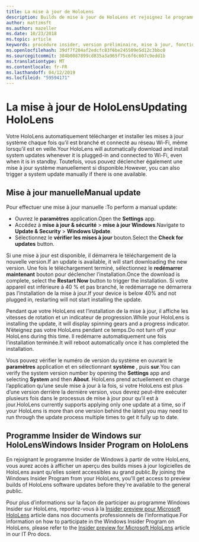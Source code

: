 ```yaml
---
title: La mise à jour de HoloLens
description: Builds de mise à jour de HoloLens et rejoignez le programme Insider de Windows pour la version préliminaire.
author: mattzmsft
ms.author: mazeller
ms.date: 10/23/2018
ms.topic: article
keywords: procédure insider, version préliminaire, mise à jour, fonctionnalités, nouvelle version
ms.openlocfilehash: 39df7f204af2edcfc83f6be245509e5d12c3bbc0
ms.sourcegitcommit: 384b0087899cd835a3a965f75c6f6c607c9edd1b
ms.translationtype: MT
ms.contentlocale: fr-FR
ms.lasthandoff: 04/12/2019
ms.locfileid: "59594171"
---
```

# <a name="updating-hololens"></a><span data-ttu-id="a0cfc-104">La mise à jour de HoloLens</span><span class="sxs-lookup"><span data-stu-id="a0cfc-104">Updating HoloLens</span></span>

<span data-ttu-id="a0cfc-105">Votre HoloLens automatiquement télécharger et installer les mises à jour système chaque fois qu’il est branché et connecté au réseau Wi-Fi, même lorsqu’il est en veille.</span><span class="sxs-lookup"><span data-stu-id="a0cfc-105">Your HoloLens will automatically download and install system updates whenever it is plugged-in and connected to Wi-Fi, even when it is in standby.</span></span> <span data-ttu-id="a0cfc-106">Toutefois, vous pouvez déclencher également une mise à jour système manuellement si disponible.</span><span class="sxs-lookup"><span data-stu-id="a0cfc-106">However, you can also trigger a system update manually if there is one available.</span></span>

## <a name="manual-update"></a><span data-ttu-id="a0cfc-107">Mise à jour manuelle</span><span class="sxs-lookup"><span data-stu-id="a0cfc-107">Manual update</span></span>

<span data-ttu-id="a0cfc-108">Pour effectuer une mise à jour manuelle :</span><span class="sxs-lookup"><span data-stu-id="a0cfc-108">To perform a manual update:</span></span>
* <span data-ttu-id="a0cfc-109">Ouvrez le **paramètres** application.</span><span class="sxs-lookup"><span data-stu-id="a0cfc-109">Open the **Settings** app.</span></span>
* <span data-ttu-id="a0cfc-110">Accédez à **mise à jour & sécurité** > **mise à jour Windows**.</span><span class="sxs-lookup"><span data-stu-id="a0cfc-110">Navigate to **Update & Security** > **Windows Update**.</span></span>
* <span data-ttu-id="a0cfc-111">Sélectionnez le **vérifier les mises à jour** bouton.</span><span class="sxs-lookup"><span data-stu-id="a0cfc-111">Select the **Check for updates** button.</span></span>

<span data-ttu-id="a0cfc-112">Si une mise à jour est disponible, il démarrera le téléchargement de la nouvelle version.</span><span class="sxs-lookup"><span data-stu-id="a0cfc-112">If an update is available, it will start downloading the new version.</span></span> <span data-ttu-id="a0cfc-113">Une fois le téléchargement terminé, sélectionnez le **redémarrer maintenant** bouton pour déclencher l’installation.</span><span class="sxs-lookup"><span data-stu-id="a0cfc-113">Once the download is complete, select the **Restart Now** button to trigger the installation.</span></span> <span data-ttu-id="a0cfc-114">Si votre appareil est inférieure à 40 % et pas branché, le redémarrage ne démarrera pas l’installation de la mise à jour.</span><span class="sxs-lookup"><span data-stu-id="a0cfc-114">If your device is below 40% and not plugged in, restarting will not start installing the update.</span></span>

<span data-ttu-id="a0cfc-115">Pendant que votre HoloLens est l’installation de la mise à jour, il affiche les vitesses de rotation et un indicateur de progression.</span><span class="sxs-lookup"><span data-stu-id="a0cfc-115">While your HoloLens is installing the update, it will display spinning gears and a progress indicator.</span></span> <span data-ttu-id="a0cfc-116">N’éteignez pas votre HoloLens pendant ce temps.</span><span class="sxs-lookup"><span data-stu-id="a0cfc-116">Do not turn off your HoloLens during this time.</span></span> <span data-ttu-id="a0cfc-117">Il redémarre automatiquement une fois l’installation terminée.</span><span class="sxs-lookup"><span data-stu-id="a0cfc-117">It will reboot automatically once it has completed the installation.</span></span>

<span data-ttu-id="a0cfc-118">Vous pouvez vérifier le numéro de version du système en ouvrant le **paramètres** application et en sélectionnant **système** , puis **sur**.</span><span class="sxs-lookup"><span data-stu-id="a0cfc-118">You can verify the system version number by opening the **Settings** app and selecting **System** and then **About**.</span></span> <span data-ttu-id="a0cfc-119">HoloLens prend actuellement en charge l’application qu’une seule mise à jour à la fois, si votre HoloLens est plus d’une version derrière la dernière version, vous devrez peut-être exécuter plusieurs fois dans le processus de mise à jour pour qu’il est à jour.</span><span class="sxs-lookup"><span data-stu-id="a0cfc-119">HoloLens currently supports applying only one update at a time, so if your HoloLens is more than one version behind the latest you may need to run through the update process multiple times to get it fully up to date.</span></span>

## <a name="windows-insider-program-on-hololens"></a><span data-ttu-id="a0cfc-120">Programme Insider de Windows sur HoloLens</span><span class="sxs-lookup"><span data-stu-id="a0cfc-120">Windows Insider Program on HoloLens</span></span>

<span data-ttu-id="a0cfc-121">En rejoignant le programme Insider de Windows à partir de votre HoloLens, vous aurez accès à afficher un aperçu des builds mises à jour logicielles de HoloLens avant qu’elles soient accessibles au grand public.</span><span class="sxs-lookup"><span data-stu-id="a0cfc-121">By joining the Windows Insider Program from your HoloLens, you'll get access to preview builds of HoloLens software updates before they're available to the general public.</span></span>

<span data-ttu-id="a0cfc-122">Pour plus d’informations sur la façon de participer au programme Windows Insider sur HoloLens, reportez-vous à la [Insider preview pour Microsoft HoloLens](https://docs.microsoft.com/hololens/hololens-insider) article dans nos documents professionnels de l’informatique.</span><span class="sxs-lookup"><span data-stu-id="a0cfc-122">For information on how to participate in the Windows Insider Program on HoloLens, please refer to the [Insider preview for Microsoft HoloLens](https://docs.microsoft.com/hololens/hololens-insider) article in our IT Pro docs.</span></span>
